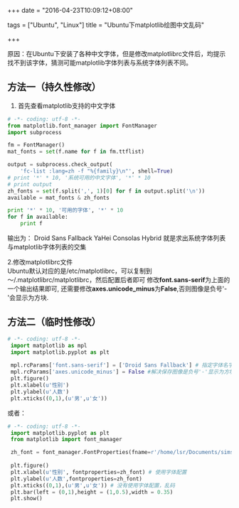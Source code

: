 +++
date = "2016-04-23T10:09:12+08:00"

tags = ["Ubuntu", "Linux"]
title = "Ubuntu下matplotlib绘图中文乱码"

+++

原因：在Ubuntu下安装了各种中文字体，但是修改matplotlibrc文件后，均提示找不到该字体，猜测可能matplotlib字体列表与系统字体列表不同。
<!--more-->
## 方法一（持久性修改）
1. 首先查看matplotlib支持的中文字体
```python
# -*- coding: utf-8 -*-
from matplotlib.font_manager import FontManager
import subprocess

fm = FontManager()
mat_fonts = set(f.name for f in fm.ttflist)

output = subprocess.check_output(
    'fc-list :lang=zh -f "%{family}\n"', shell=True)
# print '*' * 10, '系统可用的中文字体', '*' * 10
# print output
zh_fonts = set(f.split(',', 1)[0] for f in output.split('\n'))
available = mat_fonts & zh_fonts

print '*' * 10, '可用的字体', '*' * 10
for f in available:
    print f
```
输出为：
Droid Sans Fallback
YaHei Consolas Hybrid
就是求出系统字体列表与matplotlib字体列表的交集

2.修改matplotlibrc文件   
Ubuntu默认对应的是/etc/matplotlibrc，可以复制到～/.matplotlibrc/matplotlibrc，然后配置后者即可
修改**font.sans-serif**为上面的一个输出结果即可, 还需要修改**axes.unicode_minus**为**False**,否则图像是负号'-'会显示为方块.

## 方法二（临时性修改）
```python
# -*- coding: utf-8 -*-
 import matplotlib as mpl
 import matplotlib.pyplot as plt
 
 mpl.rcParams['font.sans-serif'] = ['Droid Sans Fallback'] # 指定字体名字
 mpl.rcParams['axes.unicode_minus'] = False #解决保存图像是负号'-'显示为方块的问题
 plt.figure()
 plt.xlabel(u'性别')
 plt.ylabel(u'人数')
 plt.xticks((0,1),(u'男',u'女'))
```
或者：
```python
# -*- coding: utf-8 -*-
 import matplotlib.pyplot as plt
 from matplotlib import font_manager

 zh_font = font_manager.FontProperties(fname=r'/home/lsr/Documents/simsun.ttf', size=14) # 指定字体文件
 
 plt.figure()
 plt.xlabel(u'性别', fontproperties=zh_font) # 使用字体配置
 plt.ylabel(u'人数',fontproperties=zh_font)
 plt.xticks((0,1),(u'男',u'女')) # 没有使用字体配置，乱码
 plt.bar(left = (0,1),height = (1,0.5),width = 0.35)
 plt.show()
```



